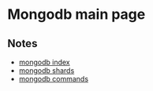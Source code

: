 # Mongodb main page

## Notes
- [mongodb index](./mongodb/mongodb_index_notes.md)
- [mongodb shards](./mongodb/mongodb_shards_notes.md)
- [mongodb commands](./mongodb/mongodb_commands.md)




